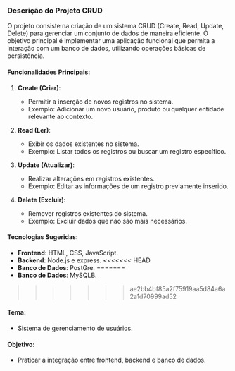 ### **Descrição do Projeto CRUD**
O projeto consiste na criação de um sistema CRUD (Create, Read, Update, Delete) para gerenciar um conjunto de dados de maneira eficiente. O objetivo principal é implementar uma aplicação funcional que permita a interação com um banco de dados, utilizando operações básicas de persistência. 

#### **Funcionalidades Principais**:
1. **Create (Criar)**:
   - Permitir a inserção de novos registros no sistema.
   - Exemplo: Adicionar um novo usuário, produto ou qualquer entidade relevante ao contexto.

2. **Read (Ler)**:
   - Exibir os dados existentes no sistema.
   - Exemplo: Listar todos os registros ou buscar um registro específico.

3. **Update (Atualizar)**:
   - Realizar alterações em registros existentes.
   - Exemplo: Editar as informações de um registro previamente inserido.

4. **Delete (Excluir)**:
   - Remover registros existentes do sistema.
   - Exemplo: Excluir dados que não são mais necessários.

#### **Tecnologias Sugeridas**:
- **Frontend**: HTML, CSS, JavaScript.
- **Backend**: Node.js e express.
<<<<<<< HEAD
- **Banco de Dados**: PostGre.
=======
- **Banco de Dados**: MySQLB.
>>>>>>> ae2bb4bf85a2f75919aa5d84a6a2a1d70999ad52

#### **Tema**:
- Sistema de gerenciamento de usuários.

#### **Objetivo**:
- Praticar a integração entre frontend, backend e banco de dados.
